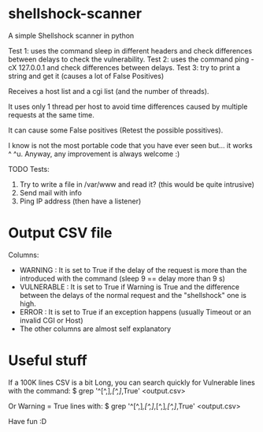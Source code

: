shellshock-scanner
==================

A simple Shellshock scanner in python


Test 1: uses the command sleep in different headers and check differences between delays to check the vulnerability.
Test 2: uses the command ping -cX 127.0.0.1 and check differences between delays.
Test 3: try to print a string and get it (causes a lot of False Positives)

Receives a host list and a cgi list (and the number of threads). 

It uses only 1 thread per host to avoid time differences caused by multiple requests at the same time.

It can cause some False positives (Retest the possible possitives).

I know is not the most portable code that you have ever seen but... it works ^ ^u. Anyway, any improvement is always welcome :)

TODO Tests:
1. Try to write a file in /var/www and read it? (this would be quite intrusive)
2. Send mail with info 
3. Ping IP address (then have a listener)

Output CSV file
===============
Columns:
+ WARNING : It is set to True if the delay of the request is more than the introduced with the command (sleep 9 == delay more than 9 s)
+ VULNERABLE : It is set to True if Warning is True and the difference between the delays of the normal request and the "shellshock" one is high. 
+ ERROR : It is set to True if an exception happens (usually Timeout or an invalid CGI or Host)
+ The other columns are almost self explanatory

Useful stuff
============

If a 100K lines CSV is a bit Long, you can search quickly for Vulnerable lines with the command:
$ grep '^[^,]*,[^,]*,True' <output.csv>

Or Warning = True lines with:
$ grep '^[^,]*,[^,]*,[^,]*,[^,]*,True' <output.csv>

Have fun :D
